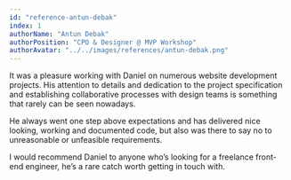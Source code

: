 ```yaml
---
id: "reference-antun-debak"
index: 1
authorName: "Antun Debak"
authorPosition: "CPO & Designer @ MVP Workshop"
authorAvatar: "../../images/references/antun-debak.png"
---
```


It was a pleasure working with Daniel on numerous website development
projects. His attention to details and dedication to the project
specification and establishing collaborative processes with design teams
is something that rarely can be seen nowadays.

He always went one step above expectations and has delivered nice looking,
working and documented code, but also was there to say no to unreasonable
or unfeasible requirements.

I would recommend Daniel to anyone who’s looking for a freelance front-end
engineer, he’s a rare catch worth getting in touch with.
